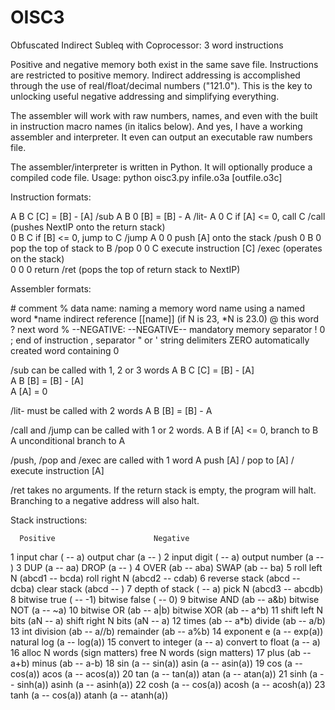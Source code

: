 # OISC3
Obfuscated Indirect Subleq with Coprocessor: 3 word instructions

Positive and negative memory both exist in the same save file.  Instructions are restricted to positive memory.  Indirect addressing is accomplished through the use of real/float/decimal numbers ("121.0").  This is the key to unlocking useful negative addressing and simplifying everything.

The assembler will work with raw numbers, names, and even with the built in instruction macro names (in italics below).  And yes, I have a working assembler and interpreter.  It even can output an executable raw numbers file.

The assembler/interpreter is written in Python.  It will optionally produce a compiled code file.
Usage: python oisc3.py infile.o3a [outfile.o3c]

Instruction formats:

 A B C    [C] = [B] - [A]                 /sub
 A B 0    [B] = [B] - A                   /lit-
 A 0 C    if [A] <= 0, call C             /call  (pushes NextIP onto the return stack)               
 0 B C    if [B] <= 0, jump to C          /jump
 A 0 0    push [A] onto the stack         /push
 0 B 0    pop the top of stack to B       /pop
 0 0 C    execute instruction [C]         /exec  (operates on the stack)               
 0 0 0    return                          /ret  (pops the top of return stack to NextIP)

Assembler formats:

 \#            comment
 %            data
 name:        naming a memory word
 name         using a named word
 \*name        indirect reference [[name]] (if N is 23, \*N is 23.0)
 @            this word
 ?            next word
 % --NEGATIVE: --NEGATIVE--     mandatory memory separator
 !            0
 ;            end of instruction
 ,            separator
 " or '       string delimiters
 ZERO         automatically created word containing 0
 
 /sub can be called with 1, 2 or 3 words
    A B C    [C] = [B] - [A]    
    A B      [B] = [B] - [A]   
    A        [A] = 0  
     
 /lit- must be called with 2 words
    A B      [B] = [B] - A
     
 /call and /jump can be called with 1 or 2 words.
    A B      if [A] <= 0, branch to B   
    A        unconditional branch to A
      
 /push, /pop and /exec are called with 1 word
    A        push [A] / pop to [A] / execute instruction [A]
      
 /ret takes no arguments.  If the return stack is empty, the program will halt.  Branching to a negative address will also halt.

Stack instructions:

      Positive                      Negative 
 1    input char ( -- a)            output char (a -- )
 2    input digit  ( -- a)          output number (a -- )
 3    DUP (a -- aa)                 DROP (a -- )
 4    OVER (ab -- aba)              SWAP (ab -- ba)
 5    roll left N (abcd1 -- bcda)   roll right N (abcd2 -- cdab)
 6    reverse stack (abcd -- dcba)  clear stack (abcd -- )
 7    depth of stack ( -- a)        pick N (abcd3 -- abcdb)
 8    bitwise true ( -- -1)         bitwise false ( -- 0)
 9    bitwise AND (ab -- a&b)       bitwise NOT (a -- ~a)
 10   bitwise OR (ab -- a|b)        bitwise XOR (ab -- a^b)
 11   shift left N bits (aN -- a)   shift right N bits (aN -- a)
 12   times (ab -- a\*b)             divide (ab -- a/b)
 13   int division (ab -- a//b)     remainder (ab -- a%b)
 14   exponent e (a -- exp(a))      natural log (a -- log(a))
 15   convert to integer (a -- a)   convert to float (a -- a)
 16   alloc N words (sign matters)  free N words (sign matters)
 17   plus (ab -- a+b)              minus (ab -- a-b)
 18   sin (a -- sin(a))             asin (a -- asin(a))
 19   cos (a -- cos(a))             acos (a -- acos(a))
 20   tan (a -- tan(a))             atan (a -- atan(a)) 
 21   sinh (a -- sinh(a))           asinh (a -- asinh(a)) 
 22   cosh (a -- cos(a))            acosh (a -- acosh(a)) 
 23   tanh (a -- cos(a))            atanh (a -- atanh(a)) 

